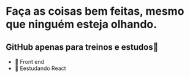 # Faça as coisas bem feitas, mesmo que ninguém esteja olhando.
## GitHub apenas para treinos e estudos👋
- 🔭 Front end  
- 🌱 Eestudando  React

